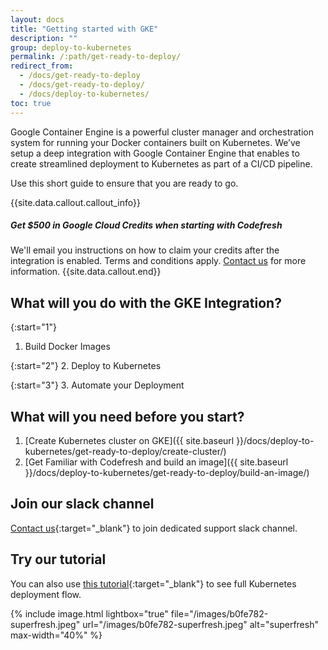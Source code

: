 ```yaml
---
layout: docs
title: "Getting started with GKE"
description: ""
group: deploy-to-kubernetes
permalink: /:path/get-ready-to-deploy/
redirect_from:
  - /docs/get-ready-to-deploy
  - /docs/get-ready-to-deploy/
  - /docs/deploy-to-kubernetes/
toc: true
---
```

Google Container Engine is a powerful cluster manager and orchestration system for running your Docker containers built on Kubernetes. We’ve setup a deep integration with Google Container Engine that enables to create streamlined deployment to Kubernetes as part of a CI/CD pipeline.

Use this short guide to ensure that you are ready to go.

{{site.data.callout.callout_info}}
##### Get $500 in Google Cloud Credits when starting with Codefresh

We'll email you instructions on how to claim your credits after the integration is enabled. Terms and conditions apply. [Contact us](https://codefresh.io/contact-us/) for more information. 
{{site.data.callout.end}}

## What will you do with the GKE Integration?

{:start="1"}
1. Build Docker Images

{:start="2"}
2. Deploy to Kubernetes

{:start="3"}
3. Automate your Deployment

## What will you need before you start?
1. [Create Kubernetes cluster on GKE]({{ site.baseurl }}/docs/deploy-to-kubernetes/get-ready-to-deploy/create-cluster/) 
2. [Get Familiar with Codefresh and build an image]({{ site.baseurl }}/docs/deploy-to-kubernetes/get-ready-to-deploy/build-an-image/)
 
## Join our slack channel
[Contact us](https://codefresh.io/contact-us/){:target="_blank"} to join dedicated support slack channel.

## Try our tutorial
You can also use [this tutorial](https://www.slideshare.net/JennyPassi/deploy-with-codefresh-to-kubernetes-in-3-steps){:target="_blank"} to see full Kubernetes deployment flow.

{% include image.html 
lightbox="true" 
file="/images/b0fe782-superfresh.jpeg" 
url="/images/b0fe782-superfresh.jpeg" 
alt="superfresh" 
max-width="40%" 
%}
 
